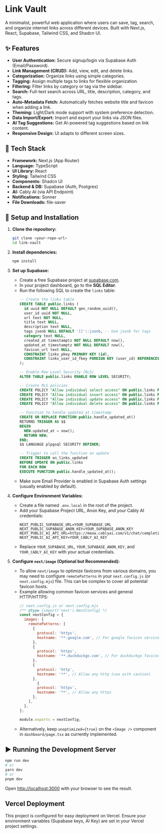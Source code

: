 # Link Vault

A minimalist, powerful web application where users can save, tag, search, and organize internet links across different devices. Built with Next.js, React, Supabase, Tailwind CSS, and Shadcn UI.

## ✨ Features

*   **User Authentication:** Secure signup/login via Supabase Auth (Email/Password).
*   **Link Management (CRUD):** Add, view, edit, and delete links.
*   **Categorization:** Organize links using simple categories.
*   **Tagging:** Assign multiple tags to links for flexible organization.
*   **Filtering:** Filter links by category or tag via the sidebar.
*   **Search:** Full-text search across URL, title, description, category, and tags.
*   **Auto-Metadata Fetch:** Automatically fetches website title and favicon when adding a link.
*   **Theming:** Light/Dark mode support with system preference detection.
*   **Data Import/Export:** Import and export your links via JSON files.
*   **AI Tag Suggestions:** Get AI-powered tag suggestions based on link content.
*   **Responsive Design:** UI adapts to different screen sizes.

## 🚀 Tech Stack

*   **Framework:** Next.js (App Router)
*   **Language:** TypeScript
*   **UI Library:** React
*   **Styling:** Tailwind CSS
*   **Components:** Shadcn UI
*   **Backend & DB:** Supabase (Auth, Postgres)
*   **AI:** Cably AI (via API Endpoint)
*   **Notifications:** Sonner
*   **File Downloads:** file-saver

## 🔧 Setup and Installation

1.  **Clone the repository:**
    ```bash
    git clone <your-repo-url>
    cd link-vault 
    ```
2.  **Install dependencies:**
    ```bash
    npm install
    ```
3.  **Set up Supabase:**
    *   Create a free Supabase project at [supabase.com](https://supabase.com/).
    *   In your project dashboard, go to the **SQL Editor**.
    *   Run the following SQL to create the `links` table:
        ```sql
        -- Create the links table
        CREATE TABLE public.links (
          id uuid NOT NULL DEFAULT gen_random_uuid(),
          user_id uuid NOT NULL,
          url text NOT NULL,
          title text NULL,
          description text NULL,
          tags jsonb NULL DEFAULT '[]'::jsonb, -- Use jsonb for tags
          category text NULL,
          created_at timestamptz NOT NULL DEFAULT now(),
          updated_at timestamptz NOT NULL DEFAULT now(),
          favicon_url text NULL,
          CONSTRAINT links_pkey PRIMARY KEY (id),
          CONSTRAINT links_user_id_fkey FOREIGN KEY (user_id) REFERENCES auth.users(id) ON DELETE CASCADE
        );

        -- Enable Row Level Security (RLS)
        ALTER TABLE public.links ENABLE ROW LEVEL SECURITY;

        -- Create RLS policies
        CREATE POLICY "Allow individual select access" ON public.links FOR SELECT USING (auth.uid() = user_id);
        CREATE POLICY "Allow individual insert access" ON public.links FOR INSERT WITH CHECK (auth.uid() = user_id);
        CREATE POLICY "Allow individual update access" ON public.links FOR UPDATE USING (auth.uid() = user_id) WITH CHECK (auth.uid() = user_id);
        CREATE POLICY "Allow individual delete access" ON public.links FOR DELETE USING (auth.uid() = user_id);

        -- Function to handle updated_at timestamp
        CREATE OR REPLACE FUNCTION public.handle_updated_at()
        RETURNS TRIGGER AS $$
        BEGIN
          NEW.updated_at = now();
          RETURN NEW;
        END;
        $$ LANGUAGE plpgsql SECURITY DEFINER;

        -- Trigger to call the function on update
        CREATE TRIGGER on_links_updated
        BEFORE UPDATE ON public.links
        FOR EACH ROW
        EXECUTE FUNCTION public.handle_updated_at();
        ```
    *   Make sure Email Provider is enabled in Supabase Auth settings (usually enabled by default).

4.  **Configure Environment Variables:**
    *   Create a file named `.env.local` in the root of the project.
    *   Add your Supabase Project URL, Anon Key, and your Cably AI credentials:
        ```env
        NEXT_PUBLIC_SUPABASE_URL=YOUR_SUPABASE_URL
        NEXT_PUBLIC_SUPABASE_ANON_KEY=YOUR_SUPABASE_ANON_KEY
        NEXT_PUBLIC_AI_API_URL=https://meow.cablyai.com/v1/chat/completions
        NEXT_PUBLIC_AI_API_KEY=YOUR_CABLY_AI_KEY
        ```
    *   Replace `YOUR_SUPABASE_URL`, `YOUR_SUPABASE_ANON_KEY`, and `YOUR_CABLY_AI_KEY` with your actual credentials.

5.  **Configure `next/image` (Optional but Recommended):**
    *   To allow `next/image` to optimize favicons from various domains, you may need to configure `remotePatterns` in your `next.config.js` (or `next.config.mjs`) file. This can be complex to cover all potential favicon hosts.
    *   Example allowing common favicon services and general HTTP/HTTPS:
        ```js
        // next.config.js or next.config.mjs
        /** @type {import('next').NextConfig} */
        const nextConfig = {
          images: {
            remotePatterns: [
              {
                protocol: 'https',
                hostname: '**.google.com', // For google favicon service
              },
              {
                protocol: 'https',
                hostname: '**.duckduckgo.com', // For duckduckgo favicon service
              },
              {
                protocol: 'http',
                hostname: '**', // Allow any http (use with caution)
              },
                {
                protocol: 'https',
                hostname: '**', // Allow any https
              },
            ],
          },
        };

        module.exports = nextConfig;
        ```
    *   Alternatively, keep `unoptimized={true}` on the `<Image />` component in `dashboard/page.tsx` as currently implemented.

## ▶️ Running the Development Server

```bash
npm run dev
# or
yarn dev
# or
pnpm dev
```

Open [http://localhost:3000](http://localhost:3000) with your browser to see the result.

##  Vercel Deployment

This project is configured for easy deployment on Vercel. Ensure your environment variables (Supabase keys, AI Key) are set in your Vercel project settings.
